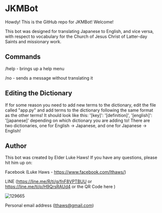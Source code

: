 # JKMBot

Howdy! This is the GitHub repo for JKMBot! Welcome! 

This bot was designed for translating Japanese to English, and vice versa, with respect to vocabulary for the Church of Jesus Christ of Latter-day Saints and missionary work. 

## Commands
/help - brings up a help menu

/no - sends a message without translating it

## Editing the Dictionary
If for some reason you need to add new terms to the dictionary, edit the file called "app.py" and add terms to the dictionary following the same format as the other terms! It should look like this:
  '[key]': '[definition]',
  '[english]': '[japanese]'
depending on which dictionary you are adding to! There are two dictionaries, one for English -> Japanese, and one for Japanese -> English!

## Author
This bot was created by Elder Luke Haws! If you have any questions, please hit him up on:

Facebook (Luke Haws - https://www.facebook.com/lthaws/)

LINE (https://line.me/R/ti/g/fnF8VPTBUU or https://line.me/ti/p/H9QrsRAUd4 or the QR Code here )

![129665](https://github.com/user-attachments/assets/3f08a6fe-3be3-46ea-8851-76b70efa9d84)

Personal email address (lthaws@gmail.com)
